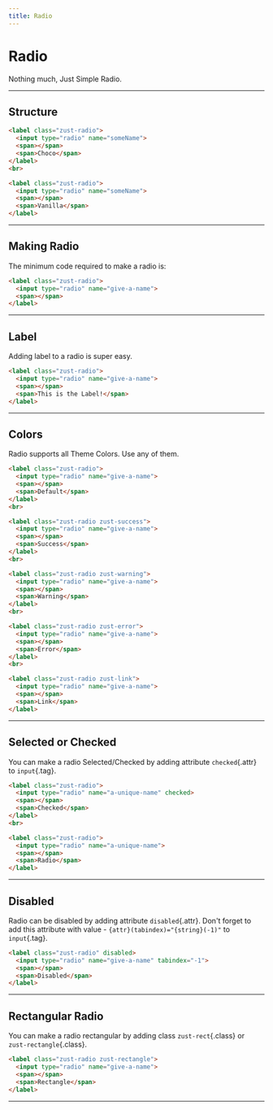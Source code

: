 ```yaml
---
title: Radio
---
```


# Radio
Nothing much, Just Simple Radio.

---


## Structure
```html {snippet}
<label class="zust-radio">
  <input type="radio" name="someName">
  <span></span>
  <span>Choco</span>
</label>
<br>

<label class="zust-radio">
  <input type="radio" name="someName">
  <span></span>
  <span>Vanilla</span>
</label>
```
---


## Making Radio
The minimum code required to make a radio is:

```html {snippet}
<label class="zust-radio">
  <input type="radio" name="give-a-name">
  <span></span>
</label>
```
---


## Label
Adding label to a radio is super easy.

```html {snippet}
<label class="zust-radio">
  <input type="radio" name="give-a-name">
  <span></span>
  <span>This is the Label!</span>
</label>
```
---


## Colors
Radio supports all Theme Colors. Use any of them.

```html {snippet}
<label class="zust-radio">
  <input type="radio" name="give-a-name">
  <span></span>
  <span>Default</span>
</label>
<br>

<label class="zust-radio zust-success">
  <input type="radio" name="give-a-name">
  <span></span>
  <span>Success</span>
</label>
<br>

<label class="zust-radio zust-warning">
  <input type="radio" name="give-a-name">
  <span></span>
  <span>Warning</span>
</label>
<br>

<label class="zust-radio zust-error">
  <input type="radio" name="give-a-name">
  <span></span>
  <span>Error</span>
</label>
<br>

<label class="zust-radio zust-link">
  <input type="radio" name="give-a-name">
  <span></span>
  <span>Link</span>
</label>
```
---


## Selected or Checked
You can make a radio Selected/Checked by adding attribute `checked`{.attr} to `input`{.tag}.

```html {snippet}
<label class="zust-radio">
  <input type="radio" name="a-unique-name" checked>
  <span></span>
  <span>Checked</span>
</label>
<br>

<label class="zust-radio">
  <input type="radio" name="a-unique-name">
  <span></span>
  <span>Radio</span>
</label>
```
---


## Disabled
Radio can be disabled by adding attribute `disabled`{.attr}. Don't forget to add this attribute with value - `{attr}(tabindex)="{string}(-1)"` to `input`{.tag}.

```html {snippet}
<label class="zust-radio" disabled>
  <input type="radio" name="give-a-name" tabindex="-1">
  <span></span>
  <span>Disabled</span>
</label>
```
---


## Rectangular Radio
You can make a radio rectangular by adding class `zust-rect`{.class} or `zust-rectangle`{.class}.

```html {snippet}
<label class="zust-radio zust-rectangle">
  <input type="radio" name="give-a-name">
  <span></span>
  <span>Rectangle</span>
</label>
```
---
